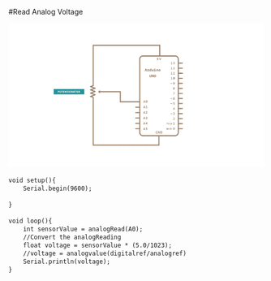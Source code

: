 #Read Analog Voltage

![image](./imagelist/ReadAnalogVoltage.png)

```
void setup(){
    Serial.begin(9600);
    
}

void loop(){
    int sensorValue = analogRead(A0);
    //Convert the analogReading 
    float voltage = sensorValue * (5.0/1023);
    //voltage = analogvalue(digitalref/analogref)
    Serial.println(voltage);
}
```